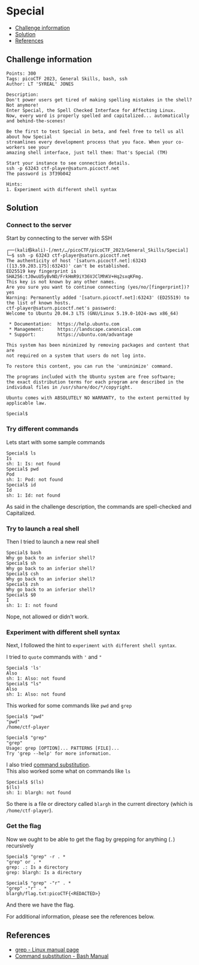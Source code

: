 # Special

- [Challenge information](#challenge-information)
- [Solution](#solution)
- [References](#references)

## Challenge information
```
Points: 300
Tags: picoCTF 2023, General Skills, bash, ssh
Author: LT 'SYREAL' JONES

Description:
Don't power users get tired of making spelling mistakes in the shell? Not anymore! 
Enter Special, the Spell Checked Interface for Affecting Linux. 
Now, every word is properly spelled and capitalized... automatically and behind-the-scenes! 

Be the first to test Special in beta, and feel free to tell us all about how Special 
streamlines every development process that you face. When your co-workers see your 
amazing shell interface, just tell them: That's Special (TM)

Start your instance to see connection details.
ssh -p 63243 ctf-player@saturn.picoctf.net
The password is 3f39b042
 
Hints:
1. Experiment with different shell syntax
```

## Solution

### Connect to the server

Start by connecting to the server with SSH
```
┌──(kali㉿kali)-[/mnt/…/picoCTF/picoCTF_2023/General_Skills/Special]
└─$ ssh -p 63243 ctf-player@saturn.picoctf.net
The authenticity of host '[saturn.picoctf.net]:63243 ([13.59.203.175]:63243)' can't be established.
ED25519 key fingerprint is SHA256:tJ0wuU5yBvNO/FrkHmR9iY36VJClMhKV+Hq2sxqKFmg.
This key is not known by any other names.
Are you sure you want to continue connecting (yes/no/[fingerprint])? yes
Warning: Permanently added '[saturn.picoctf.net]:63243' (ED25519) to the list of known hosts.
ctf-player@saturn.picoctf.net's password: 
Welcome to Ubuntu 20.04.3 LTS (GNU/Linux 5.19.0-1024-aws x86_64)

 * Documentation:  https://help.ubuntu.com
 * Management:     https://landscape.canonical.com
 * Support:        https://ubuntu.com/advantage

This system has been minimized by removing packages and content that are
not required on a system that users do not log into.

To restore this content, you can run the 'unminimize' command.

The programs included with the Ubuntu system are free software;
the exact distribution terms for each program are described in the
individual files in /usr/share/doc/*/copyright.

Ubuntu comes with ABSOLUTELY NO WARRANTY, to the extent permitted by
applicable law.

Special$ 
```

### Try different commands

Lets start with some sample commands
```
Special$ ls
Is 
sh: 1: Is: not found
Special$ pwd
Pod 
sh: 1: Pod: not found
Special$ id
Id 
sh: 1: Id: not found
```
As said in the challenge description, the commands are spell-checked and Capitalized.

### Try to launch a real shell

Then I tried to launch a new real shell
```
Special$ bash
Why go back to an inferior shell?
Special$ sh
Why go back to an inferior shell?
Special$ csh
Why go back to an inferior shell?
Special$ zsh
Why go back to an inferior shell?
Special$ $0
I 
sh: 1: I: not found
```

Nope, not allowed or didn't work.

### Experiment with different shell syntax

Next, I followed the hint to `experiment with different shell syntax`.

I tried to `quote` commands with `'` and `"`
```
Special$ 'ls'
Also 
sh: 1: Also: not found
Special$ "ls"
Also 
sh: 1: Also: not found
```

This worked for some commands like `pwd` and `grep`
```
Special$ "pwd"
"pwd" 
/home/ctf-player

Special$ "grep"
"grep" 
Usage: grep [OPTION]... PATTERNS [FILE]...
Try 'grep --help' for more information.
```

I also tried [command substitution](https://www.gnu.org/software/bash/manual/html_node/Command-Substitution.html).  
This also worked some what on commands like `ls`
```
Special$ $(ls)  
$(ls) 
sh: 1: blargh: not found
```
So there is a file or directory called `blargh` in the current directory (which is `/home/ctf-player`).

### Get the flag

Now we ought to be able to get the flag by grepping for anything (`.`) recursively
```
Special$ "grep" -r . *
"grep" or . * 
grep: .: Is a directory
grep: blargh: Is a directory

Special$ "grep" -"r" . *
"grep" -"r" . * 
blargh/flag.txt:picoCTF{<REDACTED>}
```

And there we have the flag.

For additional information, please see the references below.

## References

- [grep - Linux manual page](https://man7.org/linux/man-pages/man1/grep.1.html)
- [Command substitution - Bash Manual](https://www.gnu.org/software/bash/manual/html_node/Command-Substitution.html)
